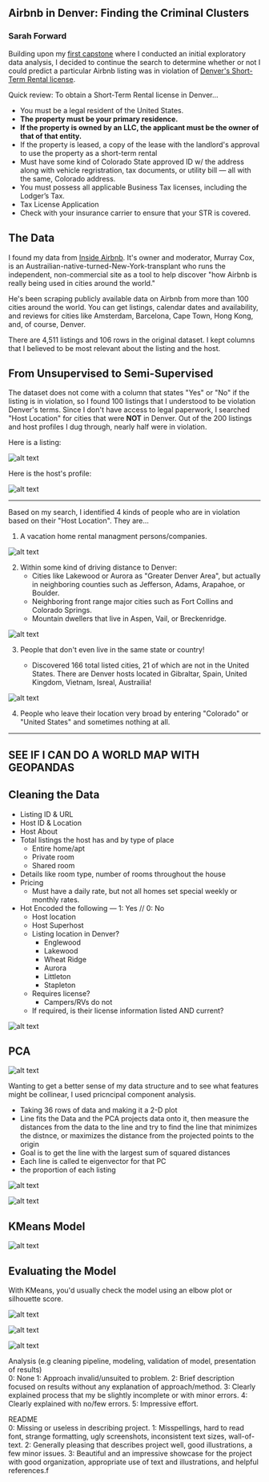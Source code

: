 ## Airbnb in Denver: Finding the Criminal Clusters
### Sarah Forward

Building upon my [first capstone](https://github.com/sbpforward/Airbnb-in-Denver) where I conducted an initial exploratory data analysis, I decided to continue the search to determine whether or not I could predict a particular Airbnb listing was in violation of [Denver's Short-Term Rental license](https://www.denvergov.org/content/denvergov/en/denver-business-licensing-center/business-licenses/short-term-rentals/short-term-rental-faq.html).

Quick review: To obtain a Short-Term Rental license in Denver...

+ You must be a legal resident of the United States.
+ **The property must be your primary residence.**
+ **If the property is owned by an LLC, the applicant must be the owner of that of that entity.**
+ If the property is leased, a copy of the lease with the landlord's approval to use the property as a short-term rental
+ Must have some kind of Colorado State approved ID w/ the address along with vehicle regristration, tax documents, or utility bill — all with the same, Colorado address. 
+ You must possess all applicable Business Tax licenses, including the Lodger’s Tax.
+ Tax License Application
+ Check with your insurance carrier to ensure that your STR is covered.

The Data
------
I found my data from [Inside Airbnb](http://insideairbnb.com/about.html). It's owner and moderator, Murray Cox, is an Austrailian-native-turned-New-York-transplant who runs the independent, non-commercial site as a tool to help discover "how Airbnb is really being used in cities around the world."

He's been scraping publicly available data on Airbnb from more than 100 cities around the world. You can get listings, calendar dates and availability, and reviews for cities like Amsterdam, Barcelona, Cape Town, Hong Kong, and, of course, Denver.

There are 4,511 listings and 106 rows in the original dataset. I kept columns that I believed to be most relevant about the listing and the host.

From Unsupervised to Semi-Supervised
------
The dataset does not come with a column that states "Yes" or "No" if the listing is in violation, so I found 100 listings that I understood to be violation Denver's terms. Since I don't have access to legal paperwork, I searched "Host Location" for cities that were **NOT** in Denver. Out of the 200 listings and host profiles I dug through, nearly half were in violation.

Here is a listing:

![alt text](images/example-listing.png "Airbnb Listing")

Here is the host's profile:

![alt text](images/example-profile.png "Profile")

------

Based on my search, I identified 4 kinds of people who are in violation based on their "Host Location". They are...
1. A vacation home rental managment persons/companies.

![alt text](images/twofer-julia.png "General location and a rental management company")

2. Within some kind of driving distance to Denver:
   + Cities like Lakewood or Aurora as "Greater Denver Area", but actually in neighboring counties such as Jefferson, Adams, Arapahoe, or Boulder.
   + Neighboring front range major cities such as Fort Collins and Colorado Springs.
   + Mountain dwellers that live in Aspen, Vail, or Breckenridge. 

![alt text](images/centennial.png "Eventual Denverites")

3. People that don't even live in the same state or country!

   + Discovered 166 total listed cities, 21 of which are not in the United States. There are Denver hosts located in Gibraltar, Spain, United Kingdom, Vietnam, Isreal, Austrailia!

![alt text](images/out-of-country.png "Overseas Host")

4. People who leave their location very broad by entering "Colorado" or "United States" and sometimes nothing at all.

-----

## SEE IF I CAN DO A WORLD MAP WITH GEOPANDAS ##

Cleaning the Data
------
+ Listing ID & URL
+ Host ID & Location
+ Host About 
+ Total listings the host has and by type of place
    + Entire home/apt
    + Private room
    + Shared room
+ Details like room type, number of rooms throughout the house
+ Pricing
   + Must have a daily rate, but not all homes set special weekly or monthly rates. 
+ Hot Encoded the following — 1: Yes // 0: No
   + Host location
   + Host Superhost
   + Listing location in Denver?
        + Englewood
        + Lakewood
        + Wheat Ridge
        + Aurora
        + Littleton
        + Stapleton
    + Requires license?
        + Campers/RVs do not
    + If required, is their license information listed AND current?

![alt text](images/license-check.png  "Checking the license number")

PCA
-----

![alt text](images/PCA_All-Features.png  "All Features")

Wanting to get a better sense of my data structure and to see what features might be collinear, I used pricncipal component analysis. 


- Taking 36 rows of data and making it a 2-D plot
- Line fits the Data and the PCA projects data onto it, then measure the distances from the data to the line and try to find the line that minimizes the distnce, or maximizes the distance from the projected points to the origin
- Goal is to get the line with the largest sum of squared distances
- Each line is called te eigenvector for that PC  
- the proportion of each listing 

![alt text](images/PCA_Fewer-Categorical-Features.png  "PCA_Fewer Categorical Features")

![alt text](images/explained-variance.png  "explained-variance")

KMeans Model
-----
![alt text](images/kmeans-clusters.png  "test")


Evaluating the Model
-----
With KMeans, you'd usually check the model using an elbow plot or silhouette score.

![alt text](images/clusters-by-target.png  "clusters-by-target")


![alt text](images/post-kmeans-hunt.png  "post-kmeans-hunt")

![alt text](images/post-kmeans-hunt-profile.png  "post-kmeans-hunt-profile")



Analysis (e.g cleaning pipeline, modeling, validation of model, presentation of results)	
0: None
1: Approach invalid/unsuited to problem.
2: Brief description focused on results without any explanation of approach/method.
3: Clearly explained process that my be slightly incomplete or with minor errors.
4: Clearly explained with no/few errors.
5: Impressive effort.

README	
0: Missing or useless in describing project.
1: Misspellings, hard to read font, strange formatting, ugly screenshots, inconsistent text sizes, wall-of-text.
2: Generally pleasing that describes project well, good illustrations, a few minor issues.
3: Beautiful and an impressive showcase for the project with good organization, appropriate use of text and illustrations, and helpful references.f
